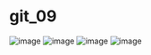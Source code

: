 # git_09
![image](https://github.com/user-attachments/assets/728321c5-dd48-42cc-a51a-c925fc105c18)
![image](https://github.com/user-attachments/assets/947019f5-a9f3-44a8-9c4a-e0402d6f73cf)
![image](https://github.com/user-attachments/assets/6424b9a4-f424-4ca4-940e-71d7ccb78bb1)
![image](https://github.com/user-attachments/assets/46735ed8-74b5-4a7d-ad58-893b591d0508)


